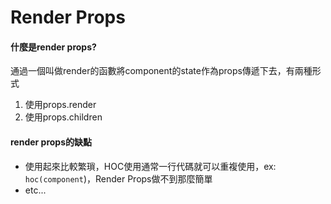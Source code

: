 # Render Props

#### 什麼是render props?
通過一個叫做render的函數將component的state作為props傳遞下去，有兩種形式
1. 使用props.render
2. 使用props.children

#### render props的缺點

- 使用起來比較繁瑣，HOC使⽤通常⼀⾏代碼就可以重複使用，ex: `hoc(component`)，Render Props做不到那麼簡單
- etc...